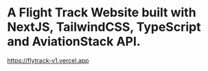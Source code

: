 # A Flight Track Website built with NextJS, TailwindCSS, TypeScript and AviationStack API.
https://flytrack-v1.vercel.app
